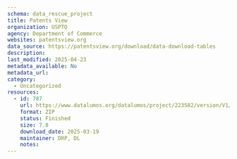 ```yaml
---
schema: data_rescue_project 
title: Patents View
organization: USPTO
agency: Department of Commerce
websites: patentsview.org
data_source: https://patentsview.org/download/data-download-tables
description: 
last_modified: 2025-04-23
metadata_available: No
metadata_url: 
category:
  - Uncategorized
resources:
  - id: 787
    url: https://www.datalumos.org/datalumos/project/223582/version/V1/view
    format: ZIP
    status: Finished
    size: 7.8
    download_date: 2025-03-19
    maintainer: DRP, DL
    notes: 
---
```

